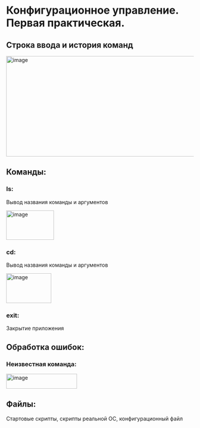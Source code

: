 # Конфигурационное управление. Первая практическая.
## Строка ввода и история команд
<img width="750" height="270" alt="image" src="https://github.com/user-attachments/assets/3f61a1f4-d0ff-471f-9e5f-6747a265f08b" />

## Команды:
### ls: 
Вывод названия команды и аргументов

<img width="128" height="79" alt="image" src="https://github.com/user-attachments/assets/406bfaa9-c155-4fb9-b4f8-d79f6ce5099a" />

### cd: 
Вывод названия команды и аргументов

<img width="121" height="80" alt="image" src="https://github.com/user-attachments/assets/e2a8a3af-0770-419c-bc3b-ade07dbe8026" />

### exit: 
Закрытие приложения

## Обработка ошибок:
### Неизвестная команда:
<img width="190" height="40" alt="image" src="https://github.com/user-attachments/assets/c027b503-4fad-4270-ad61-fc4ffecdee10" />

## Файлы:
Стартовые скрипты, скрипты реальной ОС, конфигурационный файл

